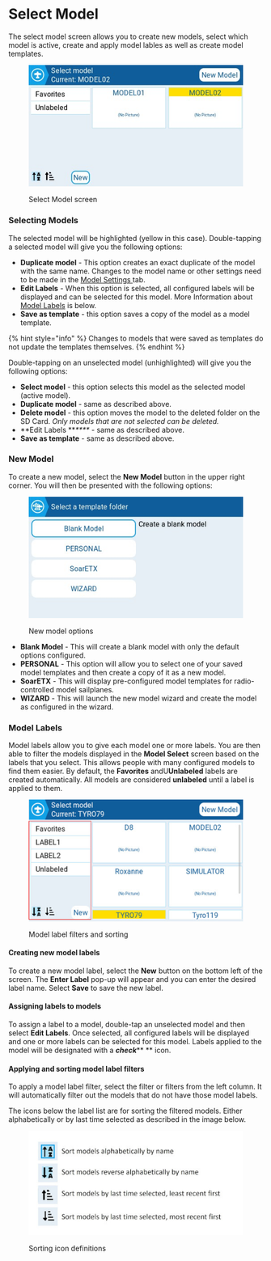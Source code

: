 # Select Model

The select model screen allows you to create new models, select which model is active, create and apply model lables as well as create model templates.

<figure><img src="../../.gitbook/assets/selectmodel.jpg" alt=""><figcaption><p>Select Model screen</p></figcaption></figure>

### Selecting Models

The selected model will be highlighted (yellow in this case). Double-tapping a selected model will give you the following options:

* **Duplicate model** - This option creates an exact duplicate of the model with the same name. Changes to the model name or other settings need to be made in the [Model Settings ](model-settings/)tab.
* **Edit Labels** - When this option is selected, all configured labels will be displayed and can be selected for this model. More Information about [Model Labels](select-model.md#model-labels) is below.&#x20;
* **Save as template** - this option saves a copy of the model as a model template.

{% hint style="info" %}
Changes to models that were saved as templates do not update the templates themselves.
{% endhint %}

Double-tapping on an unselected model (unhighlighted) will give you the following options:

* **Select model** - this option selects this model as the selected model (active model).
* **Duplicate model** - same as described above.
* **Delete model** - this option moves the model to the deleted folder on the SD Card. _Only models that are not selected can be deleted._
* **Edit Labels **_****_ - same as described above.
* **Save as template** - same as described above.

### New Model

To create a new model, select the **New Model** button in the upper right corner. You will then be presented with the following options:&#x20;

<figure><img src="../../.gitbook/assets/newmodel.jpg" alt=""><figcaption><p>New model options</p></figcaption></figure>

* **Blank Model** - This will create a blank model with only the default options configured.
* **PERSONAL** - This option will allow you to select one of your saved model templates and then create a copy of it as a new model.
* **SoarETX** - This will display pre-configured model templates for radio-controlled model sailplanes.
* **WIZARD** - This will launch the new model wizard and create the model as configured in the wizard.

### Model Labels

Model labels allow you to give each model one or more labels. You are then able to filter the models displayed in the **Model Select** screen based on the labels that you select. This allows people with many configured models to find them easier.  By default, the **Favorites** andU**Unlabeled** labels are created automatically. All models are considered **unlabeled** until a label is applied to them.

<figure><img src="../../.gitbook/assets/labelfilters.jpg" alt=""><figcaption><p>Model label filters and sorting</p></figcaption></figure>

#### Creating new model labels

To create a new model label, select the **New** button on the bottom left of the screen. The **Enter Label** pop-up will appear and you can enter the desired label name. Select **Save** to save the new label.

#### Assigning labels to models

To assign a label to a model, double-tap an unselected model and then select **Edit Labels**. Once selected, all configured labels will be displayed and one or more labels can be selected for this model. Labels applied to the model will be designated with a _**check**_** ** icon.

#### Applying and sorting model label filters

To apply a model label filter, select the filter or filters from the left column. It will automatically filter out the models that do not have those model labels.

The icons below the label list are for sorting the filtered models. Either alphabetically or by last time selected as described in the image below.

<figure><img src="../../.gitbook/assets/labelsort (1).jpg" alt=""><figcaption><p>Sorting icon definitions</p></figcaption></figure>



